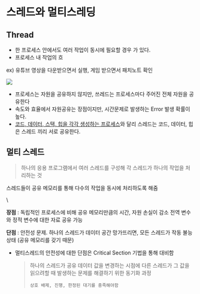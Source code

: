 # 스레드와 멀티스레딩

## Thread

* 한 프로세스 안에서도 여러 작업이 동시에 필요할 경우 가 있다.
* 프로세스 내 작업의 흐

ex) 유튜브 영상을 다운받으면서 실행, 게임 받으면서 패치노트 확인

![](../.gitbook/assets/2020-07-05\_14-40-17.png)

* 프로세스는 자원을 공유하지 않지만, 쓰레드는 프로세스마다 주어진 전체 자원을 공유한다
* 속도와 효율에서 자원공유는 장점이지만, 시간문제로 발생하는 Error 발생 확률이 높다.
* [코드, 데이터, 스택, 힙을 각각 생성하는 프로세스](Process\&Thread.md#undefined-2)와 달리 스레드는 코드, 데이터, 힙은 스레드 끼리 서로 공유한다.



## **멀티 스레드**

> 하나의 응용 프로그램에서 여러 스레드를 구성해 각 스레드가 하나의 작업을 처리하는 것

스레드들이 공유 메모리를 통해 다수의 작업을 동시에 처리하도록 해줌

\


**장점** : 독립적인 프로세스에 비해 공유 메모리만큼의 시간, 자원 손실이 감소 전역 변수와 정적 변수에 대한 자료 공유 가능

**단점** : 안전성 문제. 하나의 스레드가 데이터 공간 망가뜨리면, 모든 스레드가 작동 불능 상태 (공유 메모리를 갖기 때문)

*   멀티스레드의 안전성에 대한 단점은 Critical Section 기법을 통해 대비함

    > 하나의 스레드가 공유 데이터 값을 변경하는 시점에 다른 스레드가 그 값을 읽으려할 때 발생하는 문제를 해결하기 위한 동기화 과정
    >
    > ```
    > 상호 배제, 진행, 한정된 대기를 충족해야함
    > ```
